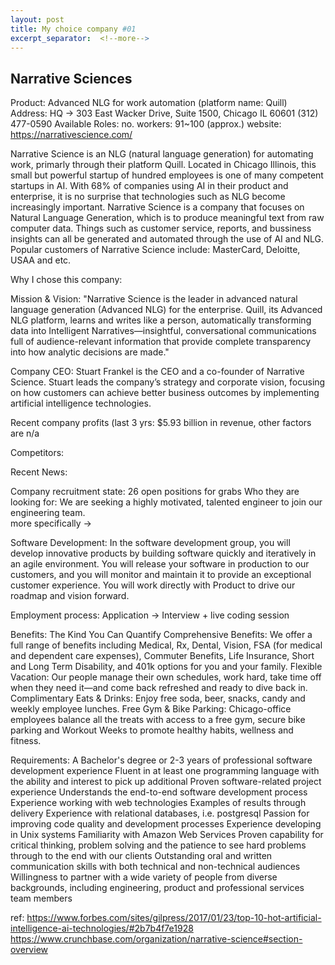 ```yaml
---
layout: post
title: My choice company #01
excerpt_separator:  <!--more-->
---
```


## Narrative Sciences
Product: Advanced NLG for work automation (platform name: Quill)
Address: HQ -> 303 East Wacker Drive, Suite 1500, Chicago IL 60601 (312) 477-0590
Available Roles: 
no. workers: 91~100 (approx.)
website: https://narrativescience.com/

Narrative Science is an NLG (natural language generation) for automating work, primarly through their platform Quill. Located in Chicago Illinois, this small but powerful startup of hundred employees is one of many competent startups in AI. With 68% of companies using AI in their product and enterprise, it is no surprise that technologies such as NLG become increasingly important. Narrative Science is a company that focuses on Natural Language Generation, which is to produce meaningful text from raw computer data. Things such as customer service, reports, and bussiness insights can all be generated and automated through the use of AI and NLG. Popular customers of Narrative Science include: MasterCard,  Deloitte, USAA and etc. 


Why I chose this company:



Mission & Vision: "Narrative Science is the leader in advanced natural language generation (Advanced NLG) for the enterprise. Quill, its Advanced NLG platform, learns and writes like a person, automatically transforming data into Intelligent Narratives—insightful, conversational communications full of audience-relevant information that provide complete transparency into how analytic decisions are made."


Company CEO:
Stuart Frankel is the CEO and a co-founder of Narrative Science. Stuart leads the company’s strategy and corporate vision, focusing on how customers can achieve better business outcomes by implementing artificial intelligence technologies.


Recent company profits (last 3 yrs: $5.93 billion in revenue, other factors are n/a

Competitors:
        
Recent News:


Company recruitment state: 26 open positions for grabs
Who they are looking for:
We are seeking a highly motivated, talented engineer to join our engineering team.  
more specifically ->

Software Development: In the software development group, you will develop innovative products by building software quickly and iteratively in an agile environment.  You will release your software in production to our customers, and you will monitor and maintain it to provide an exceptional customer experience.  You will work directly with Product to drive our roadmap and vision forward.


Employment process:
Application -> Interview + live coding session


Benefits:
The Kind You Can Quantify
Comprehensive Benefits: We offer a full range of benefits including Medical, Rx, Dental, Vision, FSA (for medical and dependent care expenses), Commuter Benefits, Life Insurance, Short and Long Term Disability, and 401k options for you and your family.
Flexible Vacation: Our people manage their own schedules, work hard, take time off when they need it—and come back refreshed and ready to dive back in.
Complimentary Eats & Drinks: Enjoy free soda, beer, snacks, candy and weekly employee lunches.
Free Gym & Bike Parking: Chicago-office employees balance all the treats with access to a free gym, secure bike parking and Workout Weeks to promote healthy habits, wellness and fitness.


Requirements:
A Bachelor's degree or 2-3 years of professional software development experience
Fluent in at least one programming language with the ability and interest to pick up additional
Proven software-related project experience
Understands the end-to-end software development process
Experience working with web technologies
Examples of results through delivery
Experience with relational databases, i.e. postgresql
Passion for improving code quality and development processes
Experience developing in Unix systems
Familiarity with Amazon Web Services
Proven capability for critical thinking, problem solving and the patience to see hard problems through to the end with our clients
Outstanding oral and written communication skills with both technical and non-technical audiences
Willingness to partner with a wide variety of people from diverse backgrounds, including engineering, product and professional services team members

ref:
https://www.forbes.com/sites/gilpress/2017/01/23/top-10-hot-artificial-intelligence-ai-technologies/#2b7b4f7e1928
https://www.crunchbase.com/organization/narrative-science#section-overview


